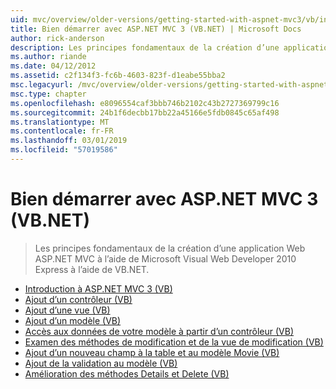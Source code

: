 ```yaml
---
uid: mvc/overview/older-versions/getting-started-with-aspnet-mvc3/vb/index
title: Bien démarrer avec ASP.NET MVC 3 (VB.NET) | Microsoft Docs
author: rick-anderson
description: Les principes fondamentaux de la création d’une application Web ASP.NET MVC à l’aide de Microsoft Visual Web Developer 2010 Express à l’aide de VB.NET.
ms.author: riande
ms.date: 04/12/2012
ms.assetid: c2f134f3-fc6b-4603-823f-d1eabe55bba2
msc.legacyurl: /mvc/overview/older-versions/getting-started-with-aspnet-mvc3/vb
msc.type: chapter
ms.openlocfilehash: e8096554caf3bbb746b2102c43b2727369799c16
ms.sourcegitcommit: 24b1f6decbb17bb22a45166e5fdb0845c65af498
ms.translationtype: MT
ms.contentlocale: fr-FR
ms.lasthandoff: 03/01/2019
ms.locfileid: "57019586"
---
```

<a name="getting-started-with-aspnet-mvc-3-vbnet"></a>Bien démarrer avec ASP.NET MVC 3 (VB.NET)
====================
> Les principes fondamentaux de la création d’une application Web ASP.NET MVC à l’aide de Microsoft Visual Web Developer 2010 Express à l’aide de VB.NET.


- [Introduction à ASP.NET MVC 3 (VB)](intro-to-aspnet-mvc-3.md)
- [Ajout d’un contrôleur (VB)](adding-a-controller.md)
- [Ajout d’une vue (VB)](adding-a-view.md)
- [Ajout d’un modèle (VB)](adding-a-model.md)
- [Accès aux données de votre modèle à partir d’un contrôleur (VB)](accessing-your-models-data-from-a-controller.md)
- [Examen des méthodes de modification et de la vue de modification (VB)](examining-the-edit-methods-and-edit-view.md)
- [Ajout d’un nouveau champ à la table et au modèle Movie (VB)](adding-a-new-field.md)
- [Ajout de la validation au modèle (VB)](adding-validation-to-the-model.md)
- [Amélioration des méthodes Details et Delete (VB)](improving-the-details-and-delete-methods.md)
